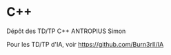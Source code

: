 # C++
Dépôt des TD/TP C++ ANTROPIUS Simon

Pour les TD/TP d'IA, voir https://github.com/Burn3rII/IA
